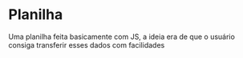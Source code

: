 # Planilha
Uma planilha feita basicamente com JS, a ideia era de que o usuário consiga transferir esses dados com facilidades
